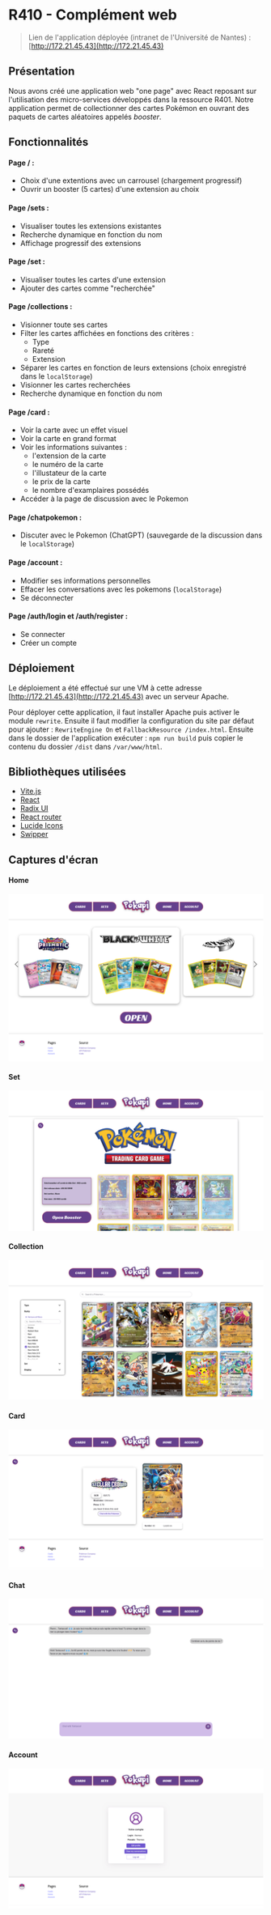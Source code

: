 # R410 - Complément web

> Lien de l'application déployée (intranet de l'Université de Nantes) : [http://172.21.45.43](http://172.21.45.43)

## Présentation

Nous avons créé une application web "one page" avec React reposant sur l'utilisation des micro-services développés dans la ressource R401. Notre application permet de collectionner des cartes Pokémon en ouvrant des paquets de cartes aléatoires appelés *booster*.

## Fonctionnalités

#### Page / :
- Choix d'une extentions avec un carrousel (chargement progressif)
- Ouvrir un booster (5 cartes) d'une extension au choix

#### Page /sets :
- Visualiser toutes les extensions existantes
- Recherche dynamique en fonction du nom
- Affichage progressif des extensions

#### Page /set :
- Visualiser toutes les cartes d'une extension
- Ajouter des cartes comme "recherchée"

#### Page /collections :
- Visionner toute ses cartes
- Filter les cartes affichées en fonctions des critères :
    - Type
    - Rareté
    - Extension
- Séparer les cartes en fonction de leurs extensions (choix enregistré dans le `localStorage`)
- Visionner les cartes recherchées
- Recherche dynamique en fonction du nom

#### Page /card :
- Voir la carte avec un effet visuel
- Voir la carte en grand format
- Voir les informations suivantes : 
    - l'extension de la carte
    - le numéro de la carte
    - l'illustateur de la carte
    - le prix de la carte
    - le nombre d'examplaires possédés
- Accéder à la page de discussion avec le Pokemon

#### Page /chatpokemon :
- Discuter avec le Pokemon (ChatGPT) (sauvegarde de la discussion dans le `localStorage`)

#### Page /account :
- Modifier ses informations personnelles
- Effacer les conversations avec les pokemons (`localStorage`)
- Se déconnecter

#### Page /auth/login et /auth/register :
- Se connecter
- Créer un compte

## Déploiement

Le déploiement a été effectué sur une VM à cette adresse [http://172.21.45.43](http://172.21.45.43) avec un serveur Apache.

Pour déployer cette application, il faut installer Apache puis activer le module `rewrite`. Ensuite il faut modifier la configuration du site par défaut pour ajouter : `RewriteEngine On` et `FallbackResource /index.html`. Ensuite dans le dossier de l'application exécuter : `npm run build` puis copier le contenu du dossier `/dist` dans `/var/www/html`.

## Bibliothèques utilisées

- [Vite.js](https://vite.dev/)
- [React](https://react.dev/reference/react)
- [Radix UI](https://www.radix-ui.com/themes/docs/components/alert-dialog)
- [React router](https://reactrouter.com/start/declarative/navigating)
- [Lucide Icons](https://lucide.dev/icons/)
- [Swipper](https://swiperjs.com/)

## Captures d'écran

#### Home

![screen](../../commun/Screenshots/s-home.png)

#### Set

![screen](../../commun/Screenshots/s-set.png)

#### Collection

![screen](../../commun/Screenshots/s-collection.png)

#### Card

![screen](../../commun/Screenshots/s-card.png)

#### Chat

![screen](../../commun/Screenshots/s-chat.png)

#### Account

![screen](../../commun/Screenshots/s-account.png)
